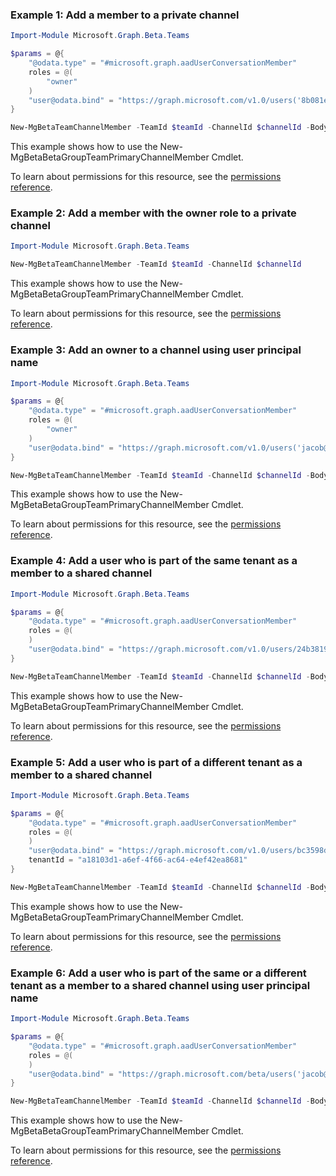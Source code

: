 ### Example 1: Add a member to a private channel

```powershellImport-Module Microsoft.Graph.Beta.Teams

$params = @{
	"@odata.type" = "#microsoft.graph.aadUserConversationMember"
	roles = @(
		"owner"
	)
	"user@odata.bind" = "https://graph.microsoft.com/v1.0/users('8b081ef6-4792-4def-b2c9-c363a1bf41d5')"
}

New-MgBetaTeamChannelMember -TeamId $teamId -ChannelId $channelId -BodyParameter $params
```
This example shows how to use the New-MgBetaBetaGroupTeamPrimaryChannelMember Cmdlet.
To learn about permissions for this resource, see the [permissions reference](/graph/permissions-reference).

### Example 2: Add a member with the owner role to a private channel

```powershellImport-Module Microsoft.Graph.Beta.Teams

New-MgBetaTeamChannelMember -TeamId $teamId -ChannelId $channelId
```
This example shows how to use the New-MgBetaBetaGroupTeamPrimaryChannelMember Cmdlet.
To learn about permissions for this resource, see the [permissions reference](/graph/permissions-reference).

### Example 3: Add an owner to a channel using user principal name

```powershellImport-Module Microsoft.Graph.Beta.Teams

$params = @{
	"@odata.type" = "#microsoft.graph.aadUserConversationMember"
	roles = @(
		"owner"
	)
	"user@odata.bind" = "https://graph.microsoft.com/v1.0/users('jacob@contoso.com')"
}

New-MgBetaTeamChannelMember -TeamId $teamId -ChannelId $channelId -BodyParameter $params
```
This example shows how to use the New-MgBetaBetaGroupTeamPrimaryChannelMember Cmdlet.
To learn about permissions for this resource, see the [permissions reference](/graph/permissions-reference).

### Example 4: Add a user who is part of the same tenant as a member to a shared channel

```powershellImport-Module Microsoft.Graph.Beta.Teams

$params = @{
	"@odata.type" = "#microsoft.graph.aadUserConversationMember"
	roles = @(
	)
	"user@odata.bind" = "https://graph.microsoft.com/v1.0/users/24b3819b-4e1d-4f3e-86bd-e42b54d0b2b4"
}

New-MgBetaTeamChannelMember -TeamId $teamId -ChannelId $channelId -BodyParameter $params
```
This example shows how to use the New-MgBetaBetaGroupTeamPrimaryChannelMember Cmdlet.
To learn about permissions for this resource, see the [permissions reference](/graph/permissions-reference).

### Example 5: Add a user who is part of a different tenant as a member to a shared channel

```powershellImport-Module Microsoft.Graph.Beta.Teams

$params = @{
	"@odata.type" = "#microsoft.graph.aadUserConversationMember"
	roles = @(
	)
	"user@odata.bind" = "https://graph.microsoft.com/v1.0/users/bc3598dd-cce4-4742-ae15-173429951408"
	tenantId = "a18103d1-a6ef-4f66-ac64-e4ef42ea8681"
}

New-MgBetaTeamChannelMember -TeamId $teamId -ChannelId $channelId -BodyParameter $params
```
This example shows how to use the New-MgBetaBetaGroupTeamPrimaryChannelMember Cmdlet.
To learn about permissions for this resource, see the [permissions reference](/graph/permissions-reference).

### Example 6: Add a user who is part of the same or a different tenant as a member to a shared channel using user principal name

```powershellImport-Module Microsoft.Graph.Beta.Teams

$params = @{
	"@odata.type" = "#microsoft.graph.aadUserConversationMember"
	roles = @(
	)
	"user@odata.bind" = "https://graph.microsoft.com/beta/users('jacob@contoso.com')"
}

New-MgBetaTeamChannelMember -TeamId $teamId -ChannelId $channelId -BodyParameter $params
```
This example shows how to use the New-MgBetaBetaGroupTeamPrimaryChannelMember Cmdlet.
To learn about permissions for this resource, see the [permissions reference](/graph/permissions-reference).

